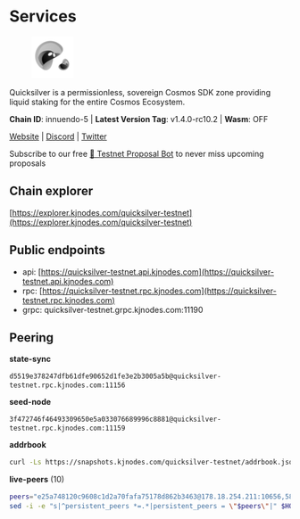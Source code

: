 # Services

<figure><img src="https://raw.githubusercontent.com/kj89/cosmos-images/main/logos/quicksilver.png" alt=""><figcaption></figcaption></figure>

Quicksilver is a permissionless, sovereign Cosmos SDK zone providing liquid staking for the entire Cosmos Ecosystem.

**Chain ID**: innuendo-5 | **Latest Version Tag**: v1.4.0-rc10.2 | **Wasm**: OFF

[Website](https://quicksilver.zone) | [Discord](https://discord.gg/quicksilverprotocol) | [Twitter](https://twitter.com/quicksilverzone)



Subscribe to our free [🤖 Testnet Proposal Bot](https://t.me/kjnodes_testnet_proposal_bot) to never miss upcoming proposals


## Chain explorer
[https://explorer.kjnodes.com/quicksilver-testnet](https://explorer.kjnodes.com/quicksilver-testnet)

## Public endpoints

* api: [https://quicksilver-testnet.api.kjnodes.com](https://quicksilver-testnet.api.kjnodes.com)
* rpc: [https://quicksilver-testnet.rpc.kjnodes.com](https://quicksilver-testnet.rpc.kjnodes.com)
* grpc: quicksilver-testnet.grpc.kjnodes.com:11190

## Peering

**state-sync**

```text
d5519e378247dfb61dfe90652d1fe3e2b3005a5b@quicksilver-testnet.rpc.kjnodes.com:11156
```

**seed-node**

```text
3f472746f46493309650e5a033076689996c8881@quicksilver-testnet.rpc.kjnodes.com:11159
```

**addrbook**
```bash
curl -Ls https://snapshots.kjnodes.com/quicksilver-testnet/addrbook.json > $HOME/.quicksilverd/config/addrbook.json
```

**live-peers** (10)
```bash
peers="e25a748120c9608c1d2a70fafa75178d862b3463@178.18.254.211:10656,5844010472bac487748336616d450bc9f0cbc57c@65.108.72.175:29656,d5519e378247dfb61dfe90652d1fe3e2b3005a5b@65.109.68.190:11156,0a3ac40a7a4ce35978c4da97be2eb6974bc3c58b@185.252.233.217:46656,a637b94cb989909cc182623748ef179b0659f148@65.109.23.114:11156,13564ca7ffcc8fa6bcc6d405c96fe8c724ec17da@88.99.213.25:11656,858ba6bc33a6d13fdd9ddad344d788dcf91cf565@142.132.151.99:15651,25410bff2fb7312d24c11b1e990507e5e3aa40b7@135.125.5.31:48656,03332cdbc3d354846a18992effbb8c20aa28f52a@65.21.133.125:28656,e0f0703e9ce343c46e0ec01b19216715e817b358@65.109.85.170:28656"
sed -i -e "s|^persistent_peers *=.*|persistent_peers = \"$peers\"|" $HOME/.quicksilverd/config/config.toml
```
